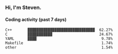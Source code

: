 ### Hi, I'm Steven.

#### Coding activity (past 7 days)
```
C++       ▓▓▓▓▓▓▓▓▓▓▓▓▓▓▓▓▓▓▓▓▓▓▓▓▓▓▓▓▓▓  62.27%
C         ▓▓▓▓▓▓▓▓▓▓▓                     24.67%
YAML      ▓▓▓▓                             9.78%
Makefile                                   1.74%
other                                      1.54%
```
